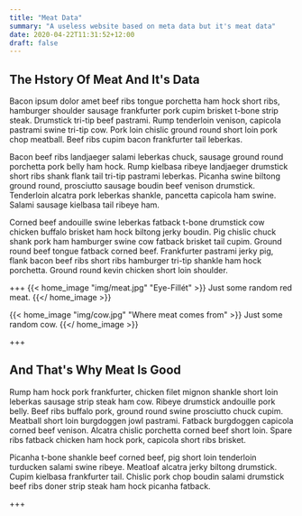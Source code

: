 ```yaml
---
title: "Meat Data"
summary: "A useless website based on meta data but it's meat data"
date: 2020-04-22T11:31:52+12:00
draft: false
---
```


## The Hstory Of Meat And It's Data

Bacon ipsum dolor amet beef ribs tongue porchetta ham hock short ribs, hamburger shoulder sausage frankfurter pork cupim brisket t-bone strip steak. Drumstick tri-tip beef pastrami. Rump tenderloin venison, capicola pastrami swine tri-tip cow. Pork loin chislic ground round short loin pork chop meatball. Beef ribs cupim bacon frankfurter tail leberkas.

Bacon beef ribs landjaeger salami leberkas chuck, sausage ground round porchetta pork belly ham hock. Rump kielbasa ribeye landjaeger drumstick short ribs shank flank tail tri-tip pastrami leberkas. Picanha swine biltong ground round, prosciutto sausage boudin beef venison drumstick. Tenderloin alcatra pork leberkas shankle, pancetta capicola ham swine. Salami sausage kielbasa tail ribeye ham.

Corned beef andouille swine leberkas fatback t-bone drumstick cow chicken buffalo brisket ham hock biltong jerky boudin. Pig chislic chuck shank pork ham hamburger swine cow fatback brisket tail cupim. Ground round beef tongue fatback corned beef. Frankfurter pastrami jerky pig, flank bacon beef ribs short ribs hamburger tri-tip shankle ham hock porchetta. Ground round kevin chicken short loin shoulder.

+++
{{< home_image "img/meat.jpg" "Eye-Fillét" >}}
Just some random red meat.
{{</ home_image >}}

{{< home_image "img/cow.jpg" "Where meat comes from" >}}
Just some random cow.
{{</ home_image >}}

+++
## And That's Why Meat Is Good

Rump ham hock pork frankfurter, chicken filet mignon shankle short loin leberkas sausage strip steak ham cow. Ribeye drumstick andouille pork belly. Beef ribs buffalo pork, ground round swine prosciutto chuck cupim. Meatball short loin burgdoggen jowl pastrami. Fatback burgdoggen capicola corned beef venison. Alcatra chislic porchetta corned beef short loin. Spare ribs fatback chicken ham hock pork, capicola short ribs brisket.

Picanha t-bone shankle beef corned beef, pig short loin tenderloin turducken salami swine ribeye. Meatloaf alcatra jerky biltong drumstick. Cupim kielbasa frankfurter tail. Chislic pork chop boudin salami drumstick beef ribs doner strip steak ham hock picanha fatback.

+++